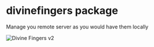 # divinefingers package

Manage you remote server as you would have them locally

![Divine Fingers v2](https://f.cloud.github.com/assets/69169/2290250/c35d867a-a017-11e3-86be-cd7c5bf3ff9b.gif)
